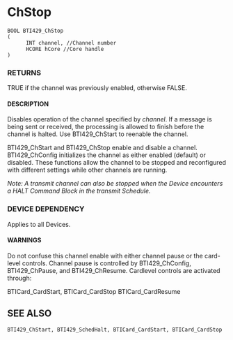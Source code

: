 # **ChStop**

```
BOOL BTI429_ChStop
(
      INT channel, //Channel number
      HCORE hCore //Core handle
)
```
### **RETURNS**

TRUE if the channel was previously enabled, otherwise FALSE.

#### **DESCRIPTION**

Disables operation of the channel specified by *channel*. If a message is being sent or received, the processing is allowed to finish before the channel is halted. Use BTI429\_ChStart to reenable the channel.

BTI429\_ChStart and BTI429\_ChStop enable and disable a channel. BTI429\_ChConfig initializes the channel as either enabled (default) or disabled. These functions allow the channel to be stopped and reconfigured with different settings while other channels are running.

*Note: A transmit channel can also be stopped when the Device encounters a HALT Command Block in the transmit Schedule.* 

### **DEVICE DEPENDENCY**

Applies to all Devices.

#### **WARNINGS**

Do not confuse this channel enable with either channel pause or the card-level controls. Channel pause is controlled by BTI429\_ChConfig, BTI429\_ChPause, and BTI429\_ChResume. Cardlevel controls are activated through:

BTICard\_CardStart, BTICard\_CardStop BTICard\_CardResume

## **SEE ALSO**

```
BTI429_ChStart, BTI429_SchedHalt, BTICard_CardStart, BTICard_CardStop
```